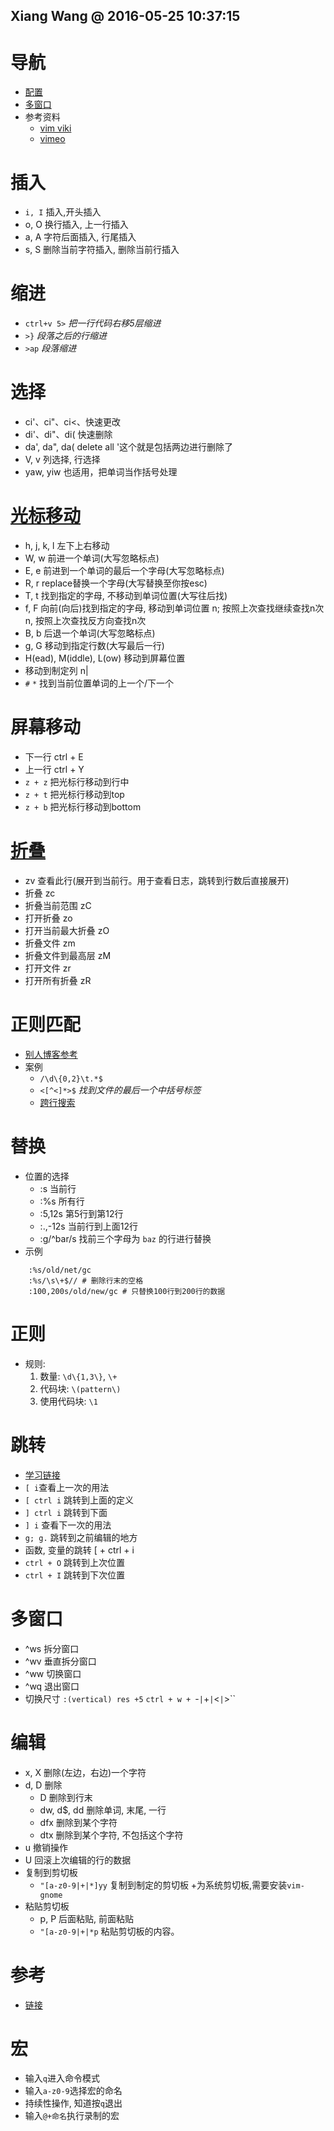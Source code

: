 ## Xiang Wang @ 2016-05-25 10:37:15

# 导航
* [配置](http://edyfox.codecarver.org/html/_vimrc_for_beginners.html)
* [多窗口](#split)
* 参考资料
    * [vim viki](http://vim.wikia.com/wiki/Main_Page)
    * [vimeo](https://vimeo.com/15443936)


# 插入
* `i, I` 插入,开头插入
* o, O 换行插入, 上一行插入
* a, A 字符后面插入, 行尾插入
* s, S 删除当前字符插入, 删除当前行插入


# 缩进
* `ctrl+v 5>` *把一行代码右移5层缩进*
* `>}` *段落之后的行缩进*
* `>ap` *段落缩进*

# 选择
* ci'、ci"、ci<、快速更改
* di'、di"、di(  快速删除
* da', da", da(  delete all '这个就是包括两边进行删除了
* V, v 列选择, 行选择
* yaw, yiw 也适用，把单词当作括号处理

# [光标移动](http://vim.wikia.com/wiki/Moving_around)
* h, j, k, l 左下上右移动
* W, w 前进一个单词(大写忽略标点)
* E, e 前进到一个单词的最后一个字母(大写忽略标点)
* R, r replace替换一个字母(大写替换至你按esc)
* T, t 找到指定的字母, 不移动到单词位置(大写往后找)
* f, F 向前(向后)找到指定的字母, 移动到单词位置
    n; 按照上次查找继续查找n次
    n, 按照上次查找反方向查找n次
* B, b 后退一个单词(大写忽略标点)
* g, G 移动到指定行数(大写最后一行)
* H(ead), M(iddle), L(ow) 移动到屏幕位置
* 移动到制定列  n|
* `#` `*` 找到当前位置单词的上一个/下一个

# 屏幕移动
* 下一行 ctrl + E 
* 上一行 ctrl + Y 
* `z + z` 把光标行移动到行中
* `z + t` 把光标行移动到top
* `z + b` 把光标行移动到bottom

# [折叠](http://www.cnblogs.com/welkinwalker/archive/2011/05/30/2063587.html)
* zv 查看此行(展开到当前行。用于查看日志，跳转到行数后直接展开)
* 折叠  zc
* 折叠当前范围 zC
* 打开折叠 zo
* 打开当前最大折叠 zO
* 折叠文件 zm
* 折叠文件到最高层 zM
* 打开文件 zr
* 打开所有折叠 zR

# 正则匹配
* [别人博客参考](http://www.cnblogs.com/PegasusWang/p/3153300.html)
* 案例  
    * `/\d\{0,2}\t.*$`
    * `<[^<]*>$`  *找到文件的最后一个中括号标签*
    * [跨行搜索](http://vim.wikia.com/wiki/Search_across_multiple_lines)

# 替换
* 位置的选择
    * :s 当前行
    * :%s 所有行
    * :5,12s 第5行到第12行
    * :.,-12s 当前行到上面12行
    * :g/^bar/s 找前三个字母为 `baz` 的行进行替换
* 示例
```
    :%s/old/net/gc
    :%s/\s\+$// # 删除行末的空格
    :100,200s/old/new/gc # 只替换100行到200行的数据
```

# 正则
* 规则:
    1. 数量: `\d\{1,3\}`, `\+`
    2. 代码块: `\(pattern\)`
    3. 使用代码块: `\1`

# 跳转
* [学习链接](http://blog.csdn.net/xxxsz/article/details/7454290)
* `[ i`查看上一次的用法
* `[ ctrl i` 跳转到上面的定义
* `] ctrl i` 跳转到下面
* `] i` 查看下一次的用法
* `g; g.` 跳转到之前编辑的地方
* 函数, 变量的跳转  [ + ctrl + i
* `ctrl + O` 跳转到上次位置
* `ctrl + I` 跳转到下次位置

# 多窗口
* ^ws 拆分窗口
* ^wv 垂直拆分窗口
* ^ww 切换窗口
* ^wq 退出窗口
* 切换尺寸
    `:(vertical) res +5`
    `ctrl + w + `-`|`+`|`<`|`>``

# 编辑
* x, X 删除(左边，右边)一个字符
* d, D 删除
    * D 删除到行末
    * dw, d$, dd 删除单词, 末尾, 一行
    * dfx 删除到某个字符
    * dtx 删除到某个字符, 不包括这个字符
* u 撤销操作
* U 回滚上次编辑的行的数据
* 复制到剪切板  
    * `"[a-z0-9|+|*]yy` 复制到制定的剪切板 +为系统剪切板,需要安装`vim-gnome`
* 粘贴剪切板  
    * p, P 后面粘贴, 前面粘贴
    * `"[a-z0-9|+|*p` 粘贴剪切板的内容。

# 参考
* [链接](http://dsec.pku.edu.cn/~jinlong/vi/Vi.html)

# 宏
* 输入`q`进入命令模式
* 输入`a-z0-9`选择宏的命名
* 持续性操作, 知道按`q`退出
* 输入`@+命名`执行录制的宏
